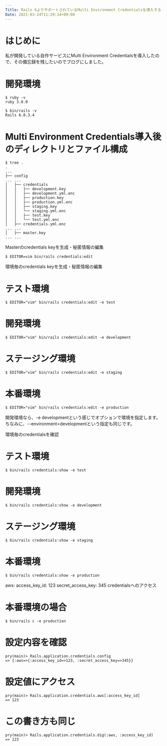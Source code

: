 ```yaml
---
Title: Rails 6よりサポートされているMulti Environment Credentialsを導入する
Date: 2021-03-24T11:29:14+09:00
---
```


# はじめに
私が開発している自作サービスにMulti Environment Credentialsを導入したので、その備忘録を残したいのでブログにしました。

# 開発環境
```
$ ruby -v
ruby 3.0.0

$ bin/rails -v
Rails 6.0.3.4
```

# Multi Environment Credentials導入後のディレクトリとファイル構成
```
$ tree .
.
...
├── config
... ...
│   ├── credentials
│   │   ├── development.key
│   │   ├── development.yml.enc
│   │   ├── production.key
│   │   ├── production.yml.enc
│   │   ├── staging.key
│   │   └── staging.yml.enc
│   │   ├── test.key
│   │   └── test.yml.enc
│   ├── credentials.yml.enc
... ...
│   ├── master.key
... ...
```

Masterのcredentials keyを生成・秘匿情報の編集
```
$ EDITOR=vim bin/rails credentials:edit
```


環境毎のcredentials keyを生成・秘匿情報の編集
# テスト環境
```
$ EDITOR="vim" bin/rails credentials:edit -e test
```

# 開発環境
```
$ EDITOR="vim" bin/rails credentials:edit -e development
```

# ステージング環境
```
$ EDITOR="vim" bin/rails credentials:edit -e staging
```

# 本番環境
```
$ EDITOR="vim" bin/rails credentials:edit -e production
```
開発環境なら、-e developmentという感じでオプションで環境を指定します。ちなみに、--environment=developmentという指定も同じです。

環境毎のcredentialsを確認
# テスト環境
```
$ bin/rails credentials:show -e test
```


# 開発環境
```
$ bin/rails credentials:show -e development
```

# ステージング環境
```
$ bin/rails credentials:show -e staging
```

# 本番環境
```
$ bin/rails credentials:show -e production
```

aws:
  access_key_id: 123
  secret_access_key: 345
credentialsへのアクセス
# 本番環境の場合
```
$ bin/rails c -e production
```

# 設定内容を確認
```
pry(main)> Rails.application.credentials.config
=> {:aws=>{:access_key_id=>123, :secret_access_key=>345}}
```

# 設定値にアクセス
```
pry(main)> Rails.application.credentials.aws[:access_key_id]
=> 123
```

# この書き方も同じ
```
pry(main)> Rails.application.credentials.dig(:aws, :access_key_id)
=> 123
```
